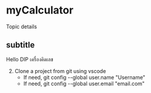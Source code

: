# myCalculator
Topic details 
## subtitle
Hello DIP
เครื่องคิดเลข

2. Clone a project from git using vscode
     - If need, git config --global user.name "Username"
     - If need, git config --global user.email "email.com"
     
     